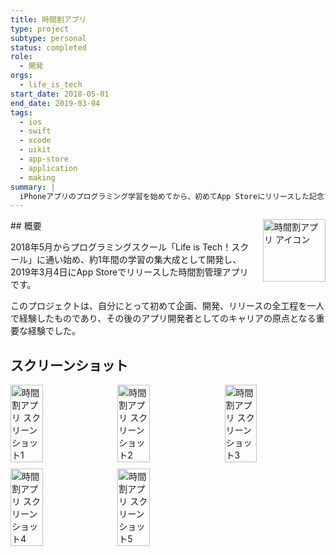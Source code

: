 ```yaml
---
title: 時間割アプリ
type: project
subtype: personal
status: completed
role:
  - 開発
orgs:
  - life_is_tech
start_date: 2018-05-01
end_date: 2019-03-04
tags:
  - ios
  - swift
  - xcode
  - uikit
  - app-store
  - application
  - making
summary: |
  iPhoneアプリのプログラミング学習を始めてから、初めてApp Storeにリリースした記念すべき最初のアプリ。
---
```


<img src="linked_assets/10_Projects/personal/timetable_app/assets/timetable_app_icon.jpg" alt="時間割アプリ アイコン" style="float: right; width: 100px; margin-left: 16px;">
## 概要

2018年5月からプログラミングスクール「Life is Tech！スクール」に通い始め、約1年間の学習の集大成として開発し、2019年3月4日にApp Storeでリリースした時間割管理アプリです。

このプロジェクトは、自分にとって初めて企画、開発、リリースの全工程を一人で経験したものであり、その後のアプリ開発者としてのキャリアの原点となる重要な経験でした。

## スクリーンショット
<div style="display: flex; flex-wrap: wrap; gap: 10px;">
    <img src="linked_assets/10_Projects/personal/timetable_app/assets/timetable_app_ss_1.jpg" alt="時間割アプリ スクリーンショット1" width="32%">
    <img src="linked_assets/10_Projects/personal/timetable_app/assets/timetable_app_ss_2.jpg" alt="時間割アプリ スクリーンショット2" width="32%">
    <img src="linked_assets/10_Projects/personal/timetable_app/assets/timetable_app_ss_3.jpg" alt="時間割アプリ スクリーンショット3" width="32%">
    <img src="linked_assets/10_Projects/personal/timetable_app/assets/timetable_app_ss_4.jpg" alt="時間割アプリ スクリーンショット4" width="32%">
    <img src="linked_assets/10_Projects/personal/timetable_app/assets/timetable_app_ss_5.jpg" alt="時間割アプリ スクリーンショット5" width="32%">
</div>
